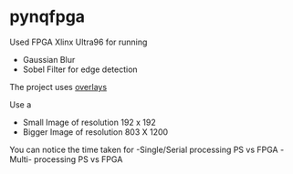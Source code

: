 # pynqfpga

Used FPGA Xlinx Ultra96 for running
  - Gaussian Blur
  - Sobel Filter for edge detection
  
  
The project uses [overlays](https://pynq.readthedocs.io/en/v2.1/pynq_overlays.html)

Use a 
  - Small Image of resolution 192 x 192
  - Bigger Image of resolution 803 X 1200
  
  
You can notice the time taken for
  -Single/Serial processing PS vs FPGA
  -Multi- processing        PS vs FPGA 
 
